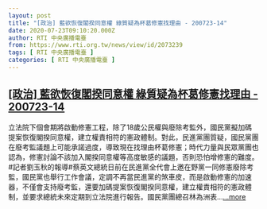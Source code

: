 ```yaml
---
layout: post
title: "[政治] 藍欲恢復閣揆同意權 綠質疑為杯葛修憲找理由 - 200723-14"
date: 2020-07-23T09:10:20.000Z
author: RTI 中央廣播電臺
from: https://www.rti.org.tw/news/view/id/2073239
tags: [ RTI 中央廣播電臺 ]
categories: [ RTI 中央廣播電臺 ]
---
```

<!--1595495420000-->
[[政治] 藍欲恢復閣揆同意權 綠質疑為杯葛修憲找理由 - 200723-14](https://www.rti.org.tw/news/view/id/2073239)
------

<div>
立法院下個會期將啟動修憲工程，除了18歲公民權與廢除考監外，國民黨擬加碼提案恢復閣揆同意權，建立權責相符的憲政體制。對此，民進黨團質疑，國民黨團在廢考監議題上可能承諾過度，導致現在找理由杯葛修憲；時代力量與民眾黨團也認為，修憲討論不該加入閣揆同意權等高度敏感的議題，否則恐怕增修憲的難度。#記者劉玉秋的報導#蔡英文總統日前在民進黨全代會上邀在野黨一同修憲廢除考監，國民黨也舉行工作會議，定調不再當民進黨的煞車皮，而是啟動修憲的加速器，不僅會支持廢考監，還要加碼提案恢復閣揆同意權，建立權責相符的憲政體制，並要求總統未來定期到立法院進行報告。國民黨團總召林為洲表...<a target="_blank" href="https://www.rti.org.tw/news/view/id/2073239">...more</a>
</div>
